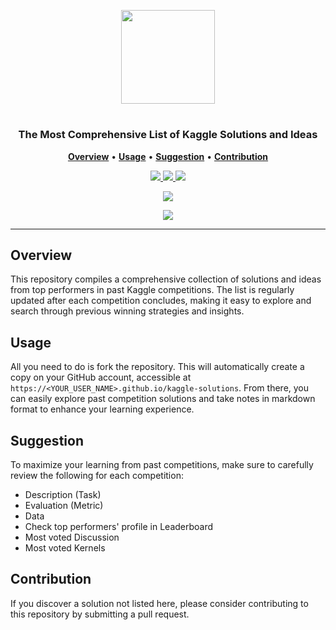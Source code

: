 <p align="center">
  <a href="https://farid.one/kaggle-solutions/">
    <img src="assets/images/logo.png" height="150">
  </a>
</p>
<p align="center">
  <h1 align="center"></h1>
</p>

<!-- <p align="center">
<a href="https://www.buymeacoffee.com/faridrashidi" target="_blank"><img src="https://cdn.buymeacoffee.com/buttons/v2/default-yellow.png" alt="Buy Me A Coffee" style="display: block; margin-left: auto; margin-right: auto; height: 60px !important;width: 217px !important;" ></a>
</p> -->

<p align="center">
  <h3 align="center" style=" border-bottom: 0px;">The Most Comprehensive List of Kaggle Solutions and Ideas</h3>
</p>

<p align="center">
  <a href="#Overview"><strong>Overview</strong></a> •
  <a href="#Usage"><strong>Usage</strong></a> •
  <a href="#Guideline"><strong>Suggestion</strong></a> •
  <a href="#Suggestion"><strong>Contribution</strong></a>
</p>

<p align="center">
  <a href="https://github.com/faridrashidi/kaggle-solutions/blob/gh-pages/LICENSE.md">
    <img src="https://img.shields.io/badge/License-MIT-yellow.svg">
  </a>
  <a href="https://github.com/jekyll/jekyll">
    <img src="https://img.shields.io/badge/Platform-Jekyll-red.svg">
  </a>
  <a href="https://guides.github.com/features/mastering-markdown/">
    <img src="https://img.shields.io/badge/Language-Markdown-green.svg">
  </a>
</p>

<p align="center">
  <a href="https://farid.one/kaggle-solutions/">
    <img src="assets/images/homepage1.png" style="max-width:100%;">
  </a>
</p>
<p align="center">
  <a href="https://farid.one/kaggle-solutions/resources/videos.html">
    <img src="assets/images/homepage2.png" style="max-width:100%;">
  </a>
</p>


<hr />


## Overview
This repository compiles a comprehensive collection of solutions and ideas from top performers in past Kaggle competitions. The list is regularly updated after each competition concludes, making it easy to explore and search through previous winning strategies and insights.


## Usage
All you need to do is fork the repository. This will automatically create a copy on your GitHub account, accessible at `https://<YOUR_USER_NAME>.github.io/kaggle-solutions`. From there, you can easily explore past competition solutions and take notes in markdown format to enhance your learning experience.


## Suggestion
To maximize your learning from past competitions, make sure to carefully review the following for each competition:
<ul>
  <li>Description (Task)</li>
  <li>Evaluation (Metric)</li>
  <li>Data</li>
  <li>Check top performers' profile in Leaderboard</li>
  <li>Most voted Discussion</li>
  <li>Most voted Kernels</li>
</ul>


## Contribution
If you discover a solution not listed here, please consider contributing to this repository by submitting a pull request.
